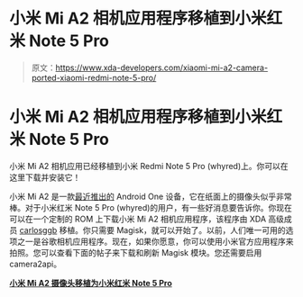 # 小米 Mi A2 相机应用程序移植到小米红米 Note 5 Pro

> 原文：<https://www.xda-developers.com/xiaomi-mi-a2-camera-ported-xiaomi-redmi-note-5-pro/>

# 小米 Mi A2 相机应用程序移植到小米红米 Note 5 Pro

小米 Mi A2 相机应用已经移植到小米 Redmi Note 5 Pro (whyred)上。你可以在这里下载并安装它！

小米 Mi A2 是一款[最近推出的](https://www.xda-developers.com/xiaomi-mi-a2-xiaomi-mi-a2-lite-specifications-pricing-availability-pictures/) Android One 设备，它在纸面上的摄像头似乎非常棒。对于小米红米 Note 5 Pro (whyred)的用户，有一些好消息要告诉你。你现在可以在一个定制的 ROM 上下载小米 Mi A2 相机应用程序，该程序由 XDA 高级成员 [carlosggb](https://forum.xda-developers.com/member.php?s=f1669504d43ba7577c63e98f26c9c306&u=4904853) 移植。你只需要 Magisk，就可以开始了。以前，人们唯一可用的选项之一是谷歌相机应用程序。现在，如果你愿意，你可以使用小米官方应用程序来拍照。您可以查看下面的帖子来下载和刷新 Magisk 模块。您还需要启用 camera2api。

[**小米 Mi A2 摄像头移植为小米红米 Note 5 Pro**](https://forum.xda-developers.com/redmi-note-5-pro/themes/magisk-mi-a2-ported-camera-custom-roms-t3822082)